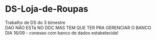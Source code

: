 # DS-Loja-de-Roupas
Trabalho de DS do 3 bimestre <br>
DAO NÂO ESTá NO DDC MAS TEM QUE TER PRA GERENCIAR O BANCO
<br>
DIA 16/09 - conexao com banco de dados estabelecida!
